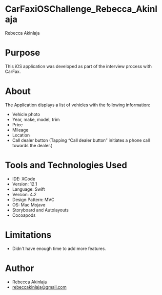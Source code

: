 # CarFaxiOSChallenge_Rebecca_Akinlaja
Rebecca Akinlaja

# Purpose

This iOS application was developed as part of the interview process with CarFax.

# About

The Application displays a list of vehicles with the following information:

- Vehicle photo
- Year, make, model, trim
- Price
- Mileage
- Location
- Call dealer button (Tapping “Call dealer button” initiates a phone call towards the dealer.)

# Tools and Technologies Used
- IDE: XCode 
- Version: 12.1
- Language: Swift 
- Version: 4.2
- Design Pattern: MVC
- OS: Mac Mojave
- Storyboard and Autolayouts
- Cocoapods

# Limitations
- Didn't have enough time to add more features.

# Author
- Rebecca Akinlaja
- rebeccakinlaja@gmail.com
